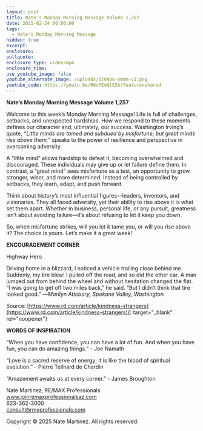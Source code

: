 ```yaml
---
layout: post
title: Nate's Monday Morning Message Volume 1,257
date: 2025-02-24 00:00:00
tags:
  - Nate's Monday Morning Message
hidden: true
excerpt:
enclosure:
pullquote:
enclosure_type: video/mp4
enclosure_time:
use_youtube_image: false
youtube_alternate_image: /uploads/020406-nmmm-v1.png
youtube_code: https://youtu.be/R0cPEmQlE5k?feature=shared
---
```

**Nate’s Monday Morning Message Volume 1,257**

Welcome to this week’s Monday Morning Message! Life is full of challenges, setbacks, and unexpected hardships. How we respond to these moments defines our character and, ultimately, our success. Washington Irving’s quote, *“Little minds are tamed and subdued by misfortune; but great minds rise above them,”* speaks to the power of resilience and perspective in overcoming adversity.

A “little mind” allows hardship to defeat it, becoming overwhelmed and discouraged. These individuals may give up or let failure define them. In contrast, a “great mind” sees misfortune as a test, an opportunity to grow stronger, wiser, and more determined. Instead of being controlled by setbacks, they learn, adapt, and push forward.

Think about history’s most influential figures—leaders, inventors, and visionaries. They all faced adversity, yet their ability to rise above it is what set them apart. Whether in business, personal life, or any pursuit, greatness isn’t about avoiding failure—it’s about refusing to let it keep you down.

So, when misfortune strikes, will you let it tame you, or will you rise above it? The choice is yours. Let’s make it a great week!

**ENCOURAGEMENT CORNER**&nbsp;

Highway Hero

Driving home in a blizzard, I noticed a vehicle trailing close behind me. Suddenly, my tire blew! I pulled off the road, and so did the other car. A man jumped out from behind the wheel and without hesitation changed the flat. “I was going to get off two miles back,” he said. “But I didn’t think that tire looked good.” —*Marilyn Attebery, Spokane Valley, Washington*

Source:  [https://www.rd.com/article/kindness-strangers](https://www.rd.com/article/kindness-strangers){: target="_blank" rel="noopener"}

**WORDS OF INSPIRATION**

“When you have confidence, you can have a lot of fun. And when you have fun, you can do amazing things.” - Joe Namath

“Love is a sacred reserve of energy; it is like the blood of spiritual evolution.” - Pierre Teilhard de Chardin

“Amazement awaits us at every corner.” - James Broughton<br>

Nate Martinez, RE/MAX Professionals<br>www.joinremaxprofessionalsaz.com<br>623-362-3000<br>consult@rmxprofessionals.com

Copyright © 2025 Nate Martinez. All rights reserved.
